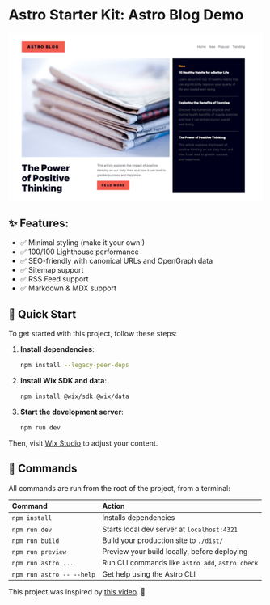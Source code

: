 # Astro Starter Kit: Astro Blog Demo

![blog](public/screenshot.png)

## ✨ Features:

- ✅ Minimal styling (make it your own!)
- ✅ 100/100 Lighthouse performance
- ✅ SEO-friendly with canonical URLs and OpenGraph data
- ✅ Sitemap support
- ✅ RSS Feed support
- ✅ Markdown & MDX support

## 🚀 Quick Start

To get started with this project, follow these steps:

1. **Install dependencies**:
    ```bash
    npm install --legacy-peer-deps
    ```

2. **Install Wix SDK and data**:
    ```bash
    npm install @wix/sdk @wix/data
    ```

3. **Start the development server**:
    ```bash
    npm run dev
    ```

Then, visit [Wix Studio](https://www.wix.com/studio) to adjust your content.

## 🧞 Commands

All commands are run from the root of the project, from a terminal:

| Command                   | Action                                           |
| :------------------------ | :----------------------------------------------- |
| `npm install`             | Installs dependencies                            |
| `npm run dev`             | Starts local dev server at `localhost:4321`      |
| `npm run build`           | Build your production site to `./dist/`          |
| `npm run preview`         | Preview your build locally, before deploying     |
| `npm run astro ...`       | Run CLI commands like `astro add`, `astro check` |
| `npm run astro -- --help` | Get help using the Astro CLI                     |

This project was inspired by [this video](https://youtu.be/Thudicbgqtg?si=iZ4CNTW_L4m9dGx5). 🙏
